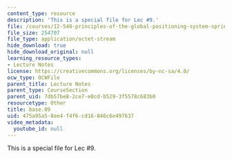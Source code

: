 ```yaml
---
content_type: resource
description: 'This is a special file for Lec #9.'
file: /courses/12-540-principles-of-the-global-positioning-system-spring-2012/475a95a58ee4f4f6cd16846c6e497637_base.09
file_size: 254707
file_type: application/octet-stream
hide_download: true
hide_download_original: null
learning_resource_types:
- Lecture Notes
license: https://creativecommons.org/licenses/by-nc-sa/4.0/
ocw_type: OCWFile
parent_title: Lecture Notes
parent_type: CourseSection
parent_uid: 7db57be8-2ce7-e0cd-b529-3f5578c683b0
resourcetype: Other
title: base.09
uid: 475a95a5-8ee4-f4f6-cd16-846c6e497637
video_metadata:
  youtube_id: null
---
```

This is a special file for Lec #9.